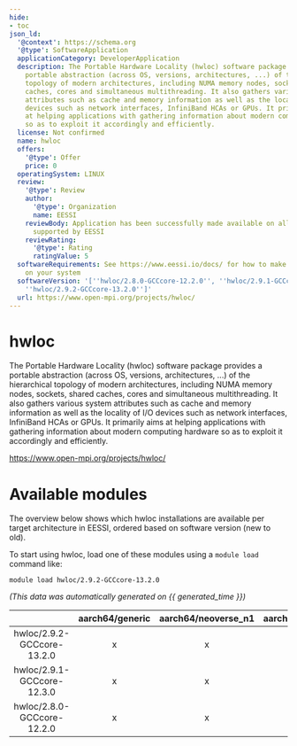 ```yaml
---
hide:
- toc
json_ld:
  '@context': https://schema.org
  '@type': SoftwareApplication
  applicationCategory: DeveloperApplication
  description: The Portable Hardware Locality (hwloc) software package provides a
    portable abstraction (across OS, versions, architectures, ...) of the hierarchical
    topology of modern architectures, including NUMA memory nodes, sockets, shared
    caches, cores and simultaneous multithreading. It also gathers various system
    attributes such as cache and memory information as well as the locality of I/O
    devices such as network interfaces, InfiniBand HCAs or GPUs. It primarily aims
    at helping applications with gathering information about modern computing hardware
    so as to exploit it accordingly and efficiently.
  license: Not confirmed
  name: hwloc
  offers:
    '@type': Offer
    price: 0
  operatingSystem: LINUX
  review:
    '@type': Review
    author:
      '@type': Organization
      name: EESSI
    reviewBody: Application has been successfully made available on all architectures
      supported by EESSI
    reviewRating:
      '@type': Rating
      ratingValue: 5
  softwareRequirements: See https://www.eessi.io/docs/ for how to make EESSI available
    on your system
  softwareVersion: '[''hwloc/2.8.0-GCCcore-12.2.0'', ''hwloc/2.9.1-GCCcore-12.3.0'',
    ''hwloc/2.9.2-GCCcore-13.2.0'']'
  url: https://www.open-mpi.org/projects/hwloc/
---
```


hwloc
=====


The Portable Hardware Locality (hwloc) software package provides a portable abstraction (across OS, versions, architectures, ...) of the hierarchical topology of modern architectures, including NUMA memory nodes, sockets, shared caches, cores and simultaneous multithreading. It also gathers various system attributes such as cache and memory information as well as the locality of I/O devices such as network interfaces, InfiniBand HCAs or GPUs. It primarily aims at helping applications with gathering information about modern computing hardware so as to exploit it accordingly and efficiently.

https://www.open-mpi.org/projects/hwloc/
# Available modules


The overview below shows which hwloc installations are available per target architecture in EESSI, ordered based on software version (new to old).

To start using hwloc, load one of these modules using a `module load` command like:

```shell
module load hwloc/2.9.2-GCCcore-13.2.0
```

*(This data was automatically generated on {{ generated_time }})*  

| |aarch64/generic|aarch64/neoverse_n1|aarch64/neoverse_v1|x86_64/generic|x86_64/amd/zen2|x86_64/amd/zen3|x86_64/amd/zen4|x86_64/intel/haswell|x86_64/intel/sapphirerapids|x86_64/intel/skylake_avx512|
| :---: | :---: | :---: | :---: | :---: | :---: | :---: | :---: | :---: | :---: | :---: |
|hwloc/2.9.2-GCCcore-13.2.0|x|x|x|x|x|x|x|x|-|x|
|hwloc/2.9.1-GCCcore-12.3.0|x|x|x|x|x|x|x|x|-|x|
|hwloc/2.8.0-GCCcore-12.2.0|x|x|x|x|x|x|x|x|-|x|
